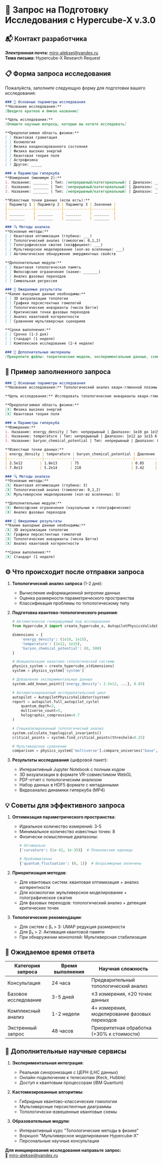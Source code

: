 # 🔬 Запрос на Подготовку Исследования с Hypercube-X v.3.0

## 📬 Контакт разработчика
**Электронная почта:** [miro-aleksej@yandex.ru](mailto:miro-aleksej@yandex.ru?subject=Hypercube-X%20Research%20Request)  
**Тема письма:** Hypercube-X Research Request

## 📋 Форма запроса исследования
Пожалуйста, заполните следующую форму для подготовки вашего исследования:

```markdown
### 🧪 Основные параметры исследования
**Название исследования:**
[Введите краткое и ёмкое название]

**Цель исследования:**
[Опишите научные вопросы, которые вы хотите исследовать]

**Предполагаемая область физики:**
[ ] Квантовая гравитация
[ ] Космология
[ ] Физика конденсированного состояния
[ ] Физика высоких энергий
[ ] Квантовая теория поля
[ ] Астрофизика
[ ] Другое: _____

### ⚙️ Параметры гиперкуба
**Измерения (минимум 2):**
1. Название: _______ | Тип: [непрерывный/категориальный] | Диапазон: _______
2. Название: _______ | Тип: [непрерывный/категориальный] | Диапазон: _______
3. Название: _______ | Тип: [непрерывный/категориальный] | Диапазон: _______

**Известные точки данных (если есть):**
| Параметр 1 | Параметр 2 | Параметр 3 | Значение |
|------------|------------|------------|----------|
| _______    | _______    | _______    | _______  |
| _______    | _______    | _______    | _______  |

### 🔍 Методы анализа
**Основные методы:**
[ ] Квантовая оптимизация (глубина: ___)
[ ] Топологический анализ (гомологии: 0,1,2)
[ ] Голографическое сжатие (коэффициент: ___)
[ ] Мультиверсное моделирование (кол-во вселенных: ___)
[ ] Автоматическое обнаружение эмерджентных свойств

**Дополнительные модули:**
[ ] Квантовая топологическая память
[ ] Философские ограничения (какие: _______)
[ ] Анализ фазовых переходов
[ ] Символьная регрессия

### 🎯 Ожидаемые результаты
**Какие выходные данные необходимы:**
[ ] 3D визуализации топологии
[ ] Графики персистентных гомологий
[ ] Топологические инварианты (числа Бетти)
[ ] Критические точки фазовых переходов
[ ] Анализ квантовой когерентности
[ ] Сравнение мультиверсных сценариев

**Сроки выполнения:**
[ ] Срочно (1-3 дня)
[ ] Стандарт (1 неделя)
[ ] Комплексное исследование (2-4 недели)

### 📎 Дополнительные материалы
[Прикрепите файлы: теоретические модели, экспериментальные данные, схемы установок]
```

## 🧩 Пример заполненного запроса

```markdown
### 🧪 Основные параметры исследования
**Название исследования:** Топологический анализ кварк-глюонной плазмы в мультиверсном контексте

**Цель исследования:** Исследовать топологические инварианты кварк-глюонной плазмы при экстремальных энергиях и их стабильность в параллельных вселенных

**Предполагаемая область физики:**
[X] Физика высоких энергий
[X] Квантовая теория поля

### ⚙️ Параметры гиперкуба
**Измерения:**
1. Название: energy_density | Тип: непрерывный | Диапазон: 1e10 до 1e15 МэВ/фм³
2. Название: temperature | Тип: непрерывный | Диапазон: 1e12 до 1e15 К
3. Название: baryon_chemical_potential | Тип: непрерывный | Диапазон: 0 до 500 МэВ

**Известные точки данных:**
| energy_density | temperature | baryon_chemical_potential | Давление |
|----------------|-------------|---------------------------|----------|
| 2.5e12        | 1.8e13      | 75                        | 0.85     |
| 7.8e13        | 5.2e14      | 210                       | 3.42     |

### 🔍 Методы анализа
**Основные методы:**
[X] Квантовая оптимизация (глубина: 3)
[X] Топологический анализ (гомологии: 0,1,2)
[X] Мультиверсное моделирование (кол-во вселенных: 5)

**Дополнительные модули:**
[X] Философские ограничения (каузальные и голографические)
[X] Анализ фазовых переходов

### 🎯 Ожидаемые результаты
**Какие выходные данные необходимы:**
[X] 3D визуализации топологии
[X] Графики персистентных гомологий
[X] Топологические инварианты (числа Бетти)
[X] Анализ квантовой когерентности

**Сроки выполнения:**
[X] Стандарт (1 неделя)
```

## ⚙️ Что происходит после отправки запроса

1. **Топологический анализ запроса** (1-2 дня):
   - Вычисление информационной энтропии данных
   - Оценка размерности параметрического пространства
   - Классификация проблемы по топологическому типу

2. **Подготовка квантово-топологического решения**:
   ```python
   # Автоматически генерируемый код исследования
   from Hypercube_X import create_hypercube_x, AutopilotPhysicsValidator
   
   dimensions = {
       'energy_density': (1e10, 1e15),
       'temperature': (1e12, 1e15),
       'baryon_chemical_potential': (0, 500)
   }
   
   # Инициализация квантово-топологической системы
   physics_system = create_hypercube_x(dimensions)
   system = physics_system['system']
   
   # Добавление экспериментальных данных
   system.add_known_point({'energy_density': 2.5e12, ...}, 0.85)
   
   # Автоматизированный исследовательский цикл
   autopilot = AutopilotPhysicsValidator(system)
   report = autopilot.full_autopilot_cycle(
       quantum_depth=3,
       multiverse_count=5,
       holographic_compression=0.7
   )
   
   # Специализированный топологический анализ
   system.calculate_topological_invariants()
   critical_points = system.find_critical_points(threshold=0.25)
   
   # Мультиверсное сравнение
   comparison = physics_system['multiverse'].compare_universes("base", "high_energy")
   ```

3. **Результаты исследования** (цифровой пакет):
   - Интерактивный Jupyter Notebook с полным кодом
   - 3D визуализации в формате VR-совместимом WebGL
   - PDF-отчет с топологическим анализом
   - Набор данных в HDF5 формате с метаданными
   - Видеоанализ динамики гиперкуба (MP4)

## 💡 Советы для эффективного запроса

1. **Оптимизация параметрического пространства**:
   - Идеальное количество измерений: 3-5
   - Минимальное количество известных точек: 8
   - Физически осмысленные диапазоны:
     ```python
     # Оптимально
     {'curvature': (1e-42, 1e-35)}  # Планковские единицы
     
     # Проблематично
     {'quantum_fluctuation': (0, 1)}  # Безразмерные величины
     ```

2. **Приоритизация методов**:
   - Для квантовых систем: квантовая оптимизация + анализ когерентности
   - Для космологии: мультиверсное моделирование + голографическое сжатие
   - Для фазовых переходов: топологический анализ + детекция критических точек

3. **Топологические рекомендации**:
   - Для систем с β₁ > 3: UMAP редукция размерности
   - Для β₂ > 2: Активация квантовой памяти
   - При обнаружении монополей: Мультиверсная стабилизация

## 📅 Ожидаемое время ответа

| Категория запроса    | Время выполнения | Научная сложность |
|----------------------|------------------|-------------------|
| Консультация         | 24 часа          | Предварительный топологический анализ |
| Базовое исследование | 3-5 дней         | ≤3 измерения, ≤20 точек данных |
| Комплексный анализ   | 1-2 недели       | 4+ измерения, моделирование фазовых переходов |
| Экстренный запрос    | 48 часов         | Приоритетная обработка (+30% к стоимости) |

## 🌟 Дополнительные научные сервисы

1. **Экспериментальная интеграция**:
   - Реальная синхронизация с ЦЕРН (LHC данных)
   - Онлайн-подключение к телескопам (Keck, Hubble)
   - Доступ к квантовым процессорам (IBM Quantum)

2. **Кастомизированные алгоритмы**:
   - Гибридные квантово-классические гомологии
   - Мультиверсные персистентные диаграммы
   - Топологически-взвешенные квантовые схемы

3. **Образовательные модули**:
   - Интерактивный курс "Топологические методы в физике"
   - Воркшоп "Мультиверсное моделирование Hypercube-X"
   - Персональные научные консультации

**Для инициирования исследования направьте запрос:**  
📧 [miro-aleksej@yandex.ru](mailto:miro-aleksej@yandex.ru?subject=Hypercube-X%20Research%20Request)
